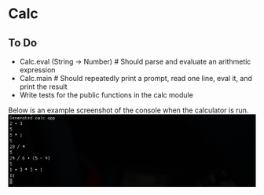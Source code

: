 # Calc

## To Do
- Calc.eval (String -> Number) # Should parse and evaluate an arithmetic expression  
- Calc.main # Should repeatedly print a prompt, read one line, eval it, and print the result
- Write tests for the public functions in the calc module

Below is an example screenshot of the console when the calculator is run. 
![calc](screenshots/calc.png)

